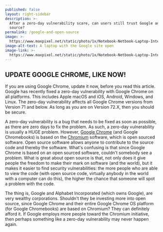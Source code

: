 ```yaml
---
published: false
layout: right-sidebar
description: >-
  After a zero-day vulnerability scare, can users still trust Google and open
  source?
permalink: /google-and-open-source
image: >-
  https://www.maxpixel.net/static/photo/1x/Notebook-Netbook-Laptop-Internet-Search-Engine-1519471.jpg
image-alt-text: A laptop with the Google site open
image-link: >-
  https://www.maxpixel.net/static/photo/1x/Notebook-Netbook-Laptop-Internet-Search-Engine-1519471.jpg
---
```

## UPDATE GOOGLE CHROME, LIKE NOW!
If you are using Google Chrome, update it now, before you read this article. Google has recently fixed a zero-day vulnerability with Google Chrome on all platforms. This includes Apple macOS and iOS, Android, Windows, and Linux. The zero-day vulnerability affects all Google Chrome versions from Version 71 and below. As long as you are on Version 72.X, then you should be secure.

A zero-day vulnerability is a bug that needs to be fixed as soon as possible, as there are zero days to fix the problem. As such, a zero-day vulnerability is usually a HUGE problem. However, [Google Chrome](https://www.google.com/chrome/) (and Google Chromebooks) is based on the [Chromium](https://www.chromium.org/) software, which is open sourced software. Open source software allows anyone to contribute to the source code and thereby the software. What's confusing is that since Google Chrome is based on an open sourced software, couldn't somebody see a problem. What is great about open source is that, not only does it give people the freedom to make their mark on software (and the world), but it makes it easier to find security vulnerabilities: the more people who are able to view the code (with open source code, virtually anybody in the world with a computer can do this), the higher the chance that someone will spot a problem with the code. 

The thing is, Google and Alphabet Incorporated (which owns Google), are very wealthy corporations. Shouldn't they be investing more into open source, since Google Chrome and their entire Google Chrome OS platform (for Google Chromebooks) are based on Chromium? They can definitely afford it. If Google employs more people toward the Chromium initiative, then perhaps something like a zero-day vulnerability may never happen again. 